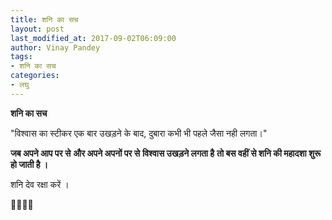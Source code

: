 ```yaml
---
title: शनि का सच
layout: post
last_modified_at: 2017-09-02T06:09:00
author: Vinay Pandey
tags:
- शनि का सच
categories:
- लघु
---
```

**शनि का सच**

"विश्वास का स्टीकर एक बार उखड़ने के बाद, दुबारा कभी भी पहले जैसा नही लगता।"

**जब अपने आप पर से**
**और अपने अपनों पर से**
**विश्वास उखड़ने लगता है**
**तो बस वहीं से शनि की महादशा शुरू हो जाती है ।**

शनि देव रक्षा करें ।

🙏🌷🌷🙏


